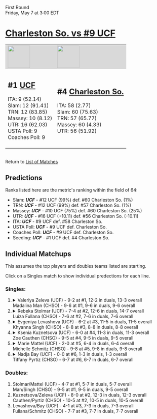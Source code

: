 First Round  
Friday, May 7 at 3:00 EDT
# [Charleston So. vs #9 UCF](https://www.ncaa.com/game/5833651) 

<table>  
<tr style="background-color: #d9d9d9 !important"><td><a href="#"><img src="https://www.ncaa.com/sites/default/files/images/logos/schools/u/ucf.70.png" width="70" height="70" /></a></td><td><a href="#"><img src="https://www.ncaa.com/sites/default/files/images/logos/schools/c/charleston-so.70.png" width="70" height="70" /></a></td></tr>
<tr><td>  

<h2>#1 <a href="#">UCF</a></h2>  
ITA: 9 (52.14)<br>  
Slam: 12 (91.41)<br>  
TRN: 12 (83.85)<br>  
Massey: 10 (8.12)<br>  
UTR: 16 (62.03)<br>  
USTA Poll: 9<br>  
Coaches Poll: 9<br>  
<br>  

</td><td>  

<h2>#4 <a href="#">Charleston So.</a></h2>  
ITA: 58 (2.77)<br>  
Slam: 60 (75.63)<br>  
TRN: 57 (65.77)<br>  
Massey: 60 (4.33)<br>  
UTR: 56 (51.92)<br>  
<br>  

</td></tr></table>  


<br>Return to [List of Matches](../index.md)  

## Predictions  

Ranks listed here are the metric's ranking within the field of 64:  
- Slam: ***UCF*** - #12 UCF (99%) def. #60 Charleston So. (1%)  
- TRN: ***UCF*** - #12 UCF (99%) def. #57 Charleston So. (1%)  
- Massey: ***UCF*** - #10 UCF (75%) def. #60 Charleston So. (25%)  
- UTR: ***UCF*** - #16 UCF (+10.11) def. #56 Charleston So. (-10.11)  
- ITA: ***UCF*** - #9 UCF def. #58 Charleston So.  
- USTA Poll: ***UCF*** - #9 UCF def. Charleston So.  
- Coaches Poll: ***UCF*** - #9 UCF def. Charleston So.  
- Seeding: ***UCF*** - #1 UCF def. #4 Charleston So.  

## Individual Matchups  

This assumes the top players and doubles teams listed are starting.  

Click on a Singles match to show individual predections for each line.  

### Singles:  

<ol>
<li><details><summary markdown="span">
Valeriya Zeleva (UCF) - 9-2 at #1, 12-2 in duals, 13-3 overall<br>  
Madalina Man (CHSO) - 9-6 at #1, 9-6 in duals, 9-6 overall
</summary><h4>Predictions</h4><ul>
<li>Slam: <b><i>VT</i></b> - #30 Virginia Tech (56%) def. #35 Texas Tech (44%)</li>  
</ul></details></li>
<li><details><summary markdown="span">
Rebeka Stolmar (UCF) - 7-4 at #2, 12-6 in duals, 14-7 overall<br>  
Luiza Fullana (CHSO) - 7-6 at #2, 7-6 in duals, 7-6 overall
</summary><h4>Predictions</h4><ul>
<li>Slam: <b><i>VT</i></b> - #30 Virginia Tech (56%) def. #35 Texas Tech (44%)</li>  
</ul></details></li>
<li><details><summary markdown="span">
Evgeniya Levashova (UCF) - 6-2 at #3, 11-5 in duals, 11-5 overall<br>  
Khyanna Singh (CHSO) - 8-8 at #3, 8-8 in duals, 8-8 overall
</summary><h4>Predictions</h4><ul>
<li>Slam: <b><i>VT</i></b> - #30 Virginia Tech (56%) def. #35 Texas Tech (44%)</li>  
</ul></details></li>
<li><details><summary markdown="span">
Ksenia Kuznetsova (UCF) - 6-0 at #4, 11-3 in duals, 11-3 overall<br>  
Zoe Cauthen (CHSO) - 9-5 at #4, 9-5 in duals, 9-5 overall
</summary><h4>Predictions</h4><ul>
<li>Slam: <b><i>VT</i></b> - #30 Virginia Tech (56%) def. #35 Texas Tech (44%)</li>  
</ul></details></li>
<li><details><summary markdown="span">
Marie Mattel (UCF) - 2-0 at #5, 6-4 in duals, 6-4 overall<br>  
Michelle Schmitz (CHSO) - 9-8 at #5, 9-8 in duals, 9-8 overall
</summary><h4>Predictions</h4><ul>
<li>Slam: <b><i>VT</i></b> - #30 Virginia Tech (56%) def. #35 Texas Tech (44%)</li>  
</ul></details></li>
<li><details><summary markdown="span">
Nadja Bay (UCF) - 0-0 at #6, 1-3 in duals, 1-3 overall<br>  
Tiffany Pyrtiz (CHSO) - 6-7 at #6, 6-7 in duals, 6-7 overall
</summary><h4>Predictions</h4><ul>
<li>Slam: <b><i>VT</i></b> - #30 Virginia Tech (56%) def. #35 Texas Tech (44%)</li>  
</ul></details></li>
</ol>

### Doubles:  
1. Stolmar/Mattel (UCF) - 4-7 at #1, 5-7 in duals, 5-7 overall  
   Man/Singh (CHSO) - 9-5 at #1, 9-5 in duals, 9-5 overall
2. Kuznetsova/Zeleva (UCF) - 8-0 at #2, 12-3 in duals, 12-3 overall  
   Cauthen/Pyrtiz (CHSO) - 10-5 at #2, 10-5 in duals, 10-5 overall
3. Levashova/Bay (UCF) - 4-1 at #3, 7-3 in duals, 7-3 overall  
   Fullana/Schmitz (CHSO) - 7-7 at #3, 7-7 in duals, 7-7 overall